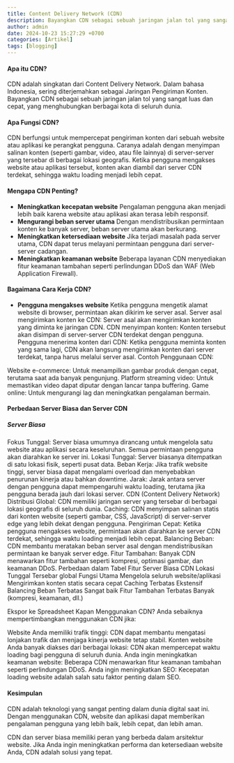 ```yaml
---
title: Content Delivery Network (CDN)
description: Bayangkan CDN sebagai sebuah jaringan jalan tol yang sangat luas dan cepat, yang menghubungkan berbagai kota di seluruh dunia.
author: admin
date: 2024-10-23 15:27:29 +0700
categories: [Artikel]
tags: [blogging]
---
```


#### Apa itu CDN?

CDN adalah singkatan dari Content Delivery Network. Dalam bahasa Indonesia, sering diterjemahkan sebagai Jaringan Pengiriman Konten. Bayangkan CDN sebagai sebuah jaringan jalan tol yang sangat luas dan cepat, yang menghubungkan berbagai kota di seluruh dunia.

#### Apa Fungsi CDN?

CDN berfungsi untuk mempercepat pengiriman konten dari sebuah website atau aplikasi ke perangkat pengguna. Caranya adalah dengan menyimpan salinan konten (seperti gambar, video, atau file lainnya) di server-server yang tersebar di berbagai lokasi geografis. Ketika pengguna mengakses website atau aplikasi tersebut, konten akan diambil dari server CDN terdekat, sehingga waktu loading menjadi lebih cepat.

#### Mengapa CDN Penting?

- **Meningkatkan kecepatan website**
  Pengalaman pengguna akan menjadi lebih baik karena website atau aplikasi akan terasa lebih responsif.
- **Mengurangi beban server utama**
  Dengan mendistribusikan permintaan konten ke banyak server, beban server utama akan berkurang.
- **Meningkatkan ketersediaan website**
  Jika terjadi masalah pada server utama, CDN dapat terus melayani permintaan pengguna dari server-server cadangan.
- **Meningkatkan keamanan website**
  Beberapa layanan CDN menyediakan fitur keamanan tambahan seperti perlindungan DDoS dan WAF (Web Application Firewall).

#### Bagaimana Cara Kerja CDN?

- **Pengguna mengakses website**
Ketika pengguna mengetik alamat website di browser, permintaan akan dikirim ke server asal.
Server asal mengirimkan konten ke CDN: Server asal akan mengirimkan konten yang diminta ke jaringan CDN.
CDN menyimpan konten: Konten tersebut akan disimpan di server-server CDN terdekat dengan pengguna.
Pengguna menerima konten dari CDN: Ketika pengguna meminta konten yang sama lagi, CDN akan langsung mengirimkan konten dari server terdekat, tanpa harus melalui server asal.
Contoh Penggunaan CDN:

Website e-commerce: Untuk menampilkan gambar produk dengan cepat, terutama saat ada banyak pengunjung.
Platform streaming video: Untuk memastikan video dapat diputar dengan lancar tanpa buffering.
Game online: Untuk mengurangi lag dan meningkatkan pengalaman bermain.

#### Perbedaan Server Biasa dan Server CDN

##### Server Biasa
Fokus Tunggal: Server biasa umumnya dirancang untuk mengelola satu website atau aplikasi secara keseluruhan. Semua permintaan pengguna akan diarahkan ke server ini.
Lokasi Tunggal: Server biasanya ditempatkan di satu lokasi fisik, seperti pusat data.
Beban Kerja: Jika trafik website tinggi, server biasa dapat mengalami overload dan menyebabkan penurunan kinerja atau bahkan downtime.
Jarak: Jarak antara server dengan pengguna dapat mempengaruhi waktu loading, terutama jika pengguna berada jauh dari lokasi server.
CDN (Content Delivery Network)
Distribusi Global: CDN memiliki jaringan server yang tersebar di berbagai lokasi geografis di seluruh dunia.
Caching: CDN menyimpan salinan statis dari konten website (seperti gambar, CSS, JavaScript) di server-server edge yang lebih dekat dengan pengguna.
Pengiriman Cepat: Ketika pengguna mengakses website, permintaan akan diarahkan ke server CDN terdekat, sehingga waktu loading menjadi lebih cepat.
Balancing Beban: CDN membantu meratakan beban server asal dengan mendistribusikan permintaan ke banyak server edge.
Fitur Tambahan: Banyak CDN menawarkan fitur tambahan seperti kompresi, optimasi gambar, dan keamanan DDoS.
Perbedaan dalam Tabel
Fitur	Server Biasa	CDN
Lokasi	Tunggal	Tersebar global
Fungsi Utama	Mengelola seluruh website/aplikasi	Mengirimkan konten statis secara cepat
Caching	Terbatas	Ekstensif
Balancing Beban	Terbatas	Sangat baik
Fitur Tambahan	Terbatas	Banyak (kompresi, keamanan, dll.)

Ekspor ke Spreadsheet
Kapan Menggunakan CDN?
Anda sebaiknya mempertimbangkan menggunakan CDN jika:

Website Anda memiliki trafik tinggi: CDN dapat membantu mengatasi lonjakan trafik dan menjaga kinerja website tetap stabil.
Konten website Anda banyak diakses dari berbagai lokasi: CDN akan mempercepat waktu loading bagi pengguna di seluruh dunia.
Anda ingin meningkatkan keamanan website: Beberapa CDN menawarkan fitur keamanan tambahan seperti perlindungan DDoS.
Anda ingin meningkatkan SEO: Kecepatan loading website adalah salah satu faktor penting dalam SEO.

#### Kesimpulan

CDN adalah teknologi yang sangat penting dalam dunia digital saat ini. Dengan menggunakan CDN, website dan aplikasi dapat memberikan pengalaman pengguna yang lebih baik, lebih cepat, dan lebih aman.

CDN dan server biasa memiliki peran yang berbeda dalam arsitektur website. Jika Anda ingin meningkatkan performa dan ketersediaan website Anda, CDN adalah solusi yang tepat.
